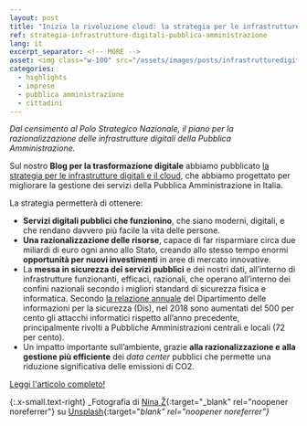 ```yaml
---
layout: post
title: "Inizia la rivoluzione cloud: la strategia per le infrastrutture digitali della Pubblica Amministrazione" 
ref: strategia-infrastrutture-digitali-pubblica-amministrazione
lang: it
excerpt_separator: <!-- MORE -->
asset: <img class="w-100" src="/assets/images/posts/infrastrutturedigitali.jpg" alt="La strategia per le infrastrutture digitali"/>
categories:
  - highlights
  - imprese
  - pubblica amministrazione
  - cittadini
---
```


_Dal censimento al Polo Strategico Nazionale, il piano per la razionalizzazione delle infrastrutture digitali della Pubblica Amministrazione._

<!-- MORE -->

Sul nostro **Blog per la trasformazione digitale** abbiamo pubblicato [la strategia per le infrastrutture digitali e il cloud](https://medium.com/blog-per-la-trasformazione-digitale/inizia-la-rivoluzione-cloud-la-strategia-per-le-infrastrutture-digitali-della-pubblica-eddcd0a8e3f8), che abbiamo progettato per migliorare la gestione dei servizi della Pubblica Amministrazione in Italia. 

La strategia permetterà di ottenere: 

- **Servizi digitali pubblici che funzionino**, che siano moderni, digitali, e che rendano davvero più facile la vita delle persone.
- **Una razionalizzazione delle risorse**, capace di far risparmiare circa due miliardi di euro ogni anno allo Stato, creando allo stesso tempo enormi **opportunità per nuovi investimenti** in aree di mercato innovative.
- La **messa in sicurezza dei servizi pubblici** e dei nostri dati, all’interno di infrastrutture funzionanti, efficaci, razionali, che operano all’interno dei confini nazionali secondo i migliori standard di sicurezza fisica e informatica. Secondo [la relazione annuale](https://www.sicurezzanazionale.gov.it/sisr.nsf/relazione-annuale/relazione-al-parlamento-2018.html) del Dipartimento delle informazioni per la sicurezza (Dis), nel 2018 sono aumentati del 500 per cento gli attacchi informatici rispetto all’anno precedente, principalmente rivolti a Pubbliche Amministrazioni centrali e locali (72 per cento).
- Un impatto importante sull’ambiente, grazie **alla razionalizzazione e alla gestione più efficiente** dei _data center_ pubblici che permette una riduzione significativa delle emissioni di CO2.

[Leggi l'articolo completo!](https://medium.com/blog-per-la-trasformazione-digitale/inizia-la-rivoluzione-cloud-la-strategia-per-le-infrastrutture-digitali-della-pubblica-eddcd0a8e3f8)



{:.x-small.text-right}
_Fotografia di [ Nina Ž](https://unsplash.com/@ninaz?utm_source=unsplash&utm_medium=referral&utm_content=creditCopyText){:target="_blank" rel="noopener noreferrer"} su [Unsplash](https://unsplash.com/s/photos/network?utm_source=unsplash&utm_medium=referral&utm_content=creditCopyText){:target="_blank" rel="noopener noreferrer"}_
